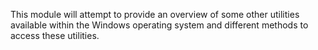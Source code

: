 This module will attempt to provide an overview of some other utilities available within the Windows operating system and different methods to access these utilities.

